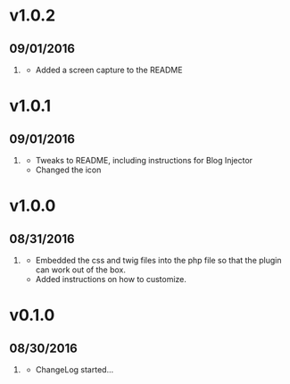 # v1.0.2
## 09/01/2016

1. [](#new)
    * Added a screen capture to the README

# v1.0.1
## 09/01/2016

1. [](#new)
    * Tweaks to README, including instructions for 
Blog Injector
    * Changed the icon

# v1.0.0
##  08/31/2016

1. [](#new)
    * Embedded the css and twig files into the php file so that the plugin can work out of the box.
    * Added instructions on how to customize.

# v0.1.0
##  08/30/2016

1. [](#new)
    * ChangeLog started...
